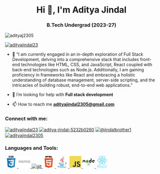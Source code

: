 <h1 align="center">Hi 👋, I'm Aditya Jindal</h1>
<h3 align="center">B.Tech Undergrad (2023-27)</h3>

<p align="left"> <img src="https://komarev.com/ghpvc/?username=adityaj2305&label=Profile%20views&color=0e75b6&style=flat" alt="adityaj2305" /> </p>

<p align="left"> <a href="https://twitter.com/adityajindal23" target="blank"><img src="https://img.shields.io/twitter/follow/adityajindal23?logo=twitter&style=for-the-badge" alt="adityajindal23" /></a> </p>

- 🌱 "I am currently engaged in an in-depth exploration of Full Stack Development, delving into a comprehensive stack that includes front-end technologies like HTML, CSS, and JavaScript, React  coupled with back-end technologies such as Node.js. Additionally, I am gaining proficiency in frameworks like React and embracing a holistic understanding of database management, server-side scripting, and the intricacies of building robust, end-to-end web applications."

- 🤝 I’m looking for help with **Full stack development**

- 📫 How to reach me **adityajindal2305@gmail.com**

<h3 align="left">Connect with me:</h3>
<p align="left">
<a href="https://twitter.com/adityajindal23" target="blank"><img align="center" src="https://raw.githubusercontent.com/rahuldkjain/github-profile-readme-generator/master/src/images/icons/Social/twitter.svg" alt="adityajindal23" height="30" width="40" /></a>
<a href="https://linkedin.com/in/aditya-jindal-5232b0260" target="blank"><img align="center" src="https://raw.githubusercontent.com/rahuldkjain/github-profile-readme-generator/master/src/images/icons/Social/linked-in-alt.svg" alt="aditya-jindal-5232b0260" height="30" width="40" /></a>
<a href="https://medium.com/@jindalbrother1" target="blank"><img align="center" src="https://raw.githubusercontent.com/rahuldkjain/github-profile-readme-generator/master/src/images/icons/Social/medium.svg" alt="@jindalbrother1" height="30" width="40" /></a>
<a href="https://www.leetcode.com/adityajindal2305" target="blank"><img align="center" src="https://raw.githubusercontent.com/rahuldkjain/github-profile-readme-generator/master/src/images/icons/Social/leet-code.svg" alt="adityajindal2305" height="30" width="40" /></a>
</p>

<h3 align="left">Languages and Tools:</h3>
<p align="left">
<a href="https://www.w3schools.com/css/" target="_blank" rel="noreferrer"> <img src="https://raw.githubusercontent.com/devicons/devicon/master/icons/css3/css3-original-wordmark.svg" alt="css3" width="40" height="40"/> </a> 
<a href="https://expressjs.com" target="_blank" rel="noreferrer"> <img src="https://raw.githubusercontent.com/devicons/devicon/master/icons/express/express-original-wordmark.svg" alt="express" width="40" height="40"/> </a> 
<a href="https://git-scm.com/" target="_blank" rel="noreferrer"> <img src="https://www.vectorlogo.zone/logos/git-scm/git-scm-icon.svg" alt="git" width="40" height="40"/> </a>
<a href="https://www.w3.org/html/" target="_blank" rel="noreferrer"> <img src="https://raw.githubusercontent.com/devicons/devicon/master/icons/html5/html5-original-wordmark.svg" alt="html5" width="40" height="40"/> </a>
<a href="https://www.java.com" target="_blank" rel="noreferrer"> <img src="https://raw.githubusercontent.com/devicons/devicon/master/icons/java/java-original.svg" alt="java" width="40" height="40"/> </a>
<a href="https://developer.mozilla.org/en-US/docs/Web/JavaScript" target="_blank" rel="noreferrer"> <img src="https://raw.githubusercontent.com/devicons/devicon/master/icons/javascript/javascript-original.svg" alt="javascript" width="40" height="40"/> </a> 
<a href="https://nodejs.org" target="_blank" rel="noreferrer"> <img src="https://raw.githubusercontent.com/devicons/devicon/master/icons/nodejs/nodejs-original-wordmark.svg" alt="nodejs" width="40" height="40"/> </a>
<a href="https://reactjs.org/" target="_blank" rel="noreferrer"> <img src="https://raw.githubusercontent.com/devicons/devicon/master/icons/react/react-original-wordmark.svg" alt="react" width="40" height="40"/> </a> 
</p>
